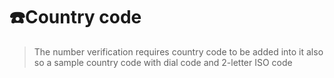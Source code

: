 # ☎️Country code 
  > The number verification requires country code to be added into it also
  > so a sample country code with dial code and 2-letter ISO code
